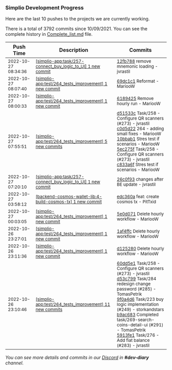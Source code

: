 
### Simplio Development Progress

Here are the last 10 pushes to the projects we are currently working.

There is a total of 3792 commits since 10/09/2021. You can see the complete history in
 [Complete_list.md](Complete_list.md) file.

| Push Time | Description | Commits |
| --- | --- | --- |
| <sub>2022-10-27 08:34:36</sub> | <sub>[[simplio-app:task/257\-connect\_buy\_logic\_to\_UI] 1 new commit](https://github.com/SimplioOfficial/simplio-app/commit/12fb7885b0af21349ab3efd6335d5e8cb73e7509)</sub> | <sub>[12fb788](https://github.com/SimplioOfficial/simplio-app/commit/12fb7885b0af21349ab3efd6335d5e8cb73e7509) remove mnemonic loading - jvrastil</sub> |
| <sub>2022-10-27 08:07:40</sub> | <sub>[[simplio-app:test/264\_tests\_improvement] 1 new commit](https://github.com/SimplioOfficial/simplio-app/commit/69dc1c1ed28aa0115f3722aceac2a8e0b2049675)</sub> | <sub>[69dc1c1](https://github.com/SimplioOfficial/simplio-app/commit/69dc1c1ed28aa0115f3722aceac2a8e0b2049675) Reformat - MariooW</sub> |
| <sub>2022-10-27 08:00:33</sub> | <sub>[[simplio-app:test/264\_tests\_improvement] 1 new commit](https://github.com/SimplioOfficial/simplio-app/commit/618942580a03610eb35f3d3a86c116f1097aa8a3)</sub> | <sub>[6189425](https://github.com/SimplioOfficial/simplio-app/commit/618942580a03610eb35f3d3a86c116f1097aa8a3) Remove hourly run - MariooW</sub> |
| <sub>2022-10-27 07:55:51</sub> | <sub>[[simplio-app:test/264\_tests\_improvement] 5 new commits](https://github.com/SimplioOfficial/simplio-app/compare/5e0d07162fac...c833a6fa573c)</sub> | <sub>[d51533c](https://github.com/SimplioOfficial/simplio-app/commit/d51533cbda1d06022319804c81fb119052657d34) Task/258 - Configure QR scanners (#273) - jvrastil<br>[c0d5d22](https://github.com/SimplioOfficial/simplio-app/commit/c0d5d22b80f58043ea7a96b85cc03f5357fac810) 264 - adding small fixes - MariooW<br>[10bbab1](https://github.com/SimplioOfficial/simplio-app/commit/10bbab11084928298774c334f54d703c27c109ce) Stres test if scenarios - MariooW<br>[5ec275f](https://github.com/SimplioOfficial/simplio-app/commit/5ec275ffd6ce6237185ef5aa23ec1c3da777c708) Task/258 - Configure QR scanners (#273) - jvrastil<br>[c833a6f](https://github.com/SimplioOfficial/simplio-app/commit/c833a6fa573c70b2bdc50411be4b1e6035597bf4) Stres test if scenarios - MariooW</sub> |
| <sub>2022-10-27 07:20:10</sub> | <sub>[[simplio-app:task/257\-connect\_buy\_logic\_to\_UI] 1 new commit](https://github.com/SimplioOfficial/simplio-app/commit/26c0f93c33c23edb6e857ad697741b0396fe6dca)</sub> | <sub>[26c0f93](https://github.com/SimplioOfficial/simplio-app/commit/26c0f93c33c23edb6e857ad697741b0396fe6dca) changes after BE update - jvrastil</sub> |
| <sub>2022-10-27 03:58:12</sub> | <sub>[[backend-cosmos-wallet-lib:4\-build\-cosmos\-tx] 1 new commit](https://github.com/SimplioOfficial/backend-cosmos-wallet-lib/commit/edc360abcde97ded6133b99f195725e1f8944300)</sub> | <sub>[edc360a](https://github.com/SimplioOfficial/backend-cosmos-wallet-lib/commit/edc360abcde97ded6133b99f195725e1f8944300) feat: create cosmos tx - PitTxid</sub> |
| <sub>2022-10-27 00:03:05</sub> | <sub>[[simplio-app:test/264\_tests\_improvement] 1 new commit](https://github.com/SimplioOfficial/simplio-app/commit/5e0d07162fac5d599e6d26ebe3b83d1518514591)</sub> | <sub>[5e0d071](https://github.com/SimplioOfficial/simplio-app/commit/5e0d07162fac5d599e6d26ebe3b83d1518514591) Delete hourly workflow - MariooW</sub> |
| <sub>2022-10-26 23:27:01</sub> | <sub>[[simplio-app:test/264\_tests\_improvement] 1 new commit](https://github.com/SimplioOfficial/simplio-app/commit/1af4ffcf64bada2757926c736bbaff3e616cd49b)</sub> | <sub>[1af4ffc](https://github.com/SimplioOfficial/simplio-app/commit/1af4ffcf64bada2757926c736bbaff3e616cd49b) Delete hourly workflow - MariooW</sub> |
| <sub>2022-10-26 23:11:36</sub> | <sub>[[simplio-app:test/264\_tests\_improvement] 1 new commit](https://github.com/SimplioOfficial/simplio-app/commit/d125280b251a420dfcc7ea75a20ea7b449d09088)</sub> | <sub>[d125280](https://github.com/SimplioOfficial/simplio-app/commit/d125280b251a420dfcc7ea75a20ea7b449d09088) Delete hourly workflow - MariooW</sub> |
| <sub>2022-10-26 23:10:46</sub> | <sub>[[simplio-app:test/264\_tests\_improvement] 11 new commits](https://github.com/SimplioOfficial/simplio-app/compare/791cc4fc1e93...948c5bd534b9)</sub> | <sub>[60dd5e1](https://github.com/SimplioOfficial/simplio-app/commit/60dd5e1e58857ea298d15008c2038d8bfecbcc86) Task/258 - Configure QR scanners (#273) - jvrastil<br>[d53c799](https://github.com/SimplioOfficial/simplio-app/commit/d53c799c94c94b6721bbb74203d1838b763db32c) Task/284 redesign change password (#285) - TomasPetrik<br>[9f0a4d6](https://github.com/SimplioOfficial/simplio-app/commit/9f0a4d672db7df44dce41a143b5bb60ed0606d34) Task/223 buy logic implementation (#249) - storkandstars<br>[b9ac683](https://github.com/SimplioOfficial/simplio-app/commit/b9ac6835ac8366d30b2e65ba0a7ae0bb0979d9e4) Completed task/269-search-coins-detail-ui (#291) - TomasPetrik<br>[5913fe1](https://github.com/SimplioOfficial/simplio-app/commit/5913fe1c5b008975fc2cbf68fac6294334daff21) Task/276 - Add fiat balance (#283) - jvrastil</sub> |

_You can see more details and commits in our [Discord](https://discord.gg/aKhjuwZmdP) in **#dev-diary** channel._
